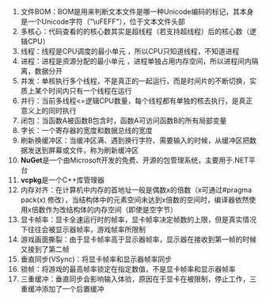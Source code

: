 1. 文件BOM：BOM是用来判断文本文件是哪一种Unicode编码的标记，其本身是一个Unicode字符（"\uFEFF"），位于文本文件头部
2. 多核心：代码查看的的核心数其实是超线程（若支持超线程）后的核心数（逻辑CPU）
3. 线程：线程是CPU调度的最小单元 ，所以CPU只知道线程，不知道进程
4. 进程：进程是资源分配的最小单元 ，进程单独占用内存空间，所以进程间内隔离，数据分开
5. 并发：单核执行多个线程，不是真正的一起运行，而是时间片的不断切换，实质上某个时间内只有一个线程在运行
6. 并行：当前多线程<=逻辑CPU数量，每个线程都有单独的核去执行，是真正意义上的同时执行
7. 闭包：当函数A被函数B包含时，函数A可访问函数B的所有局部变量
8. 字长：一个寄存器的宽度和数据总线的宽度
9. 刷新换缓冲区：当缓冲区满、遇到换行字符、需要输入的时候，从缓冲区把数据发送到屏幕或文件，称为刷新缓冲区
10. **NuGet**是一个由Microsoft开发的免费、开源的包管理系统，主要用于.NET平台
11. **vcpkg**是一个C++库管理器
12. 内存对齐：在计算机中内存的首地址一般是偶数x的倍数（x可通过#pragma pack(x)
修改），当结构体中的元素空间未达到x倍数的空间时，编译器依然使用x倍数作为改结构体的内存空间（即使是空字节）
13. 显卡帧率：显卡全速运行时的帧率，显卡帧率决定帧数的上限，但是真实情况下往往会被显示器帧率，游戏帧率所限制
14. 游戏画面撕裂：由于显卡帧率高于显示器帧率，显示器在接收到第一帧的时候又接到了第二帧
15. 垂直同步(VSync)：将显卡帧率和显示器帧率同步
16. 锁帧：将游戏的最高帧率锁定在指定数值，不是显卡帧率和显示器帧率
17. 三重缓冲：垂直同步会影响输入体验，原因在于显卡在被限制，停止工作，三重缓冲添加了一个后置缓冲
